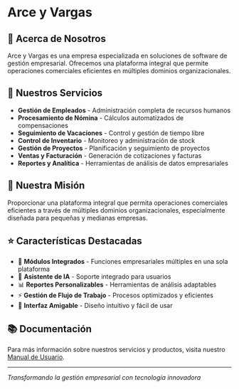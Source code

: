 # Arce y Vargas

## 🚀 Acerca de Nosotros

Arce y Vargas es una empresa especializada en soluciones de software de gestión empresarial. Ofrecemos una plataforma integral que permite operaciones comerciales eficientes en múltiples dominios organizacionales.

## 💼 Nuestros Servicios

- **Gestión de Empleados** - Administración completa de recursos humanos
- **Procesamiento de Nómina** - Cálculos automatizados de compensaciones
- **Seguimiento de Vacaciones** - Control y gestión de tiempo libre
- **Control de Inventario** - Monitoreo y administración de stock
- **Gestión de Proyectos** - Planificación y seguimiento de proyectos
- **Ventas y Facturación** - Generación de cotizaciones y facturas
- **Reportes y Analítica** - Herramientas de análisis de datos empresariales

## 🎯 Nuestra Misión

Proporcionar una plataforma integral que permita operaciones comerciales eficientes a través de múltiples dominios organizacionales, especialmente diseñada para pequeñas y medianas empresas.

## ⭐ Características Destacadas

- 🔗 **Módulos Integrados** - Funciones empresariales múltiples en una sola plataforma
- 🤖 **Asistente de IA** - Soporte integrado para usuarios
- 📊 **Reportes Personalizables** - Herramientas de análisis adaptables
- ⚡ **Gestión de Flujo de Trabajo** - Procesos optimizados y eficientes
- 👥 **Interfaz Amigable** - Diseño intuitivo y fácil de usar

## 📚 Documentación

Para más información sobre nuestros servicios y productos, visita nuestro [Manual de Usuario](https://arce-y-vargas.gitbook.io/arce-y-vargas).

---

*Transformando la gestión empresarial con tecnología innovadora*